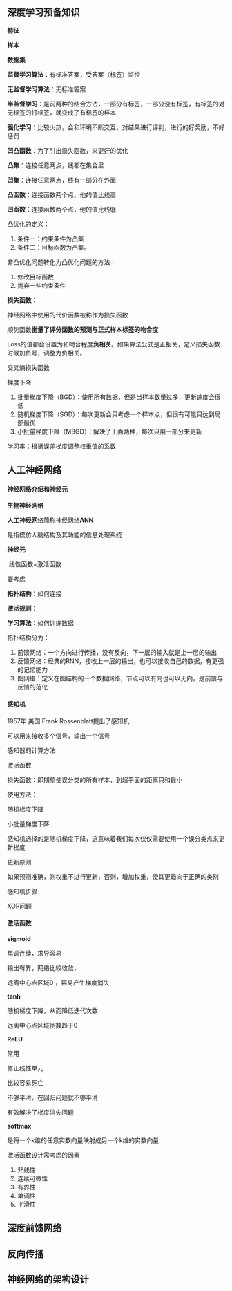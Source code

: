 ## 深度学习预备知识

**特征**

**样本**

**数据集**



**监督学习算法**：有标准答案，受答案（标签）监控

**无监督学习算法**：无标准答案

**半监督学习**：是前两种的结合方法，一部分有标签，一部分没有标签，有标签的对无标签的打标签，就变成了有标签的样本

**强化学习**：比较火热，会和环境不断交互，对结果进行评判，进行的好奖励，不好惩罚

**凹凸函数**：为了引出损失函数，来更好的优化

**凸集**：连接任意两点，线都在集合里

**凹集**：连接任意两点，线有一部分在外面

**凸函数**：连接函数两个点，他的值比线高

**凹函数**：连接函数两个点，他的值比线低

凸优化的定义：

1. 条件一：约束条件为凸集
2. 条件二：目标函数为凸集。

非凸优化问题转化为凸优化问题的方法：

1. 修改目标函数
2. 抛弃一些约束条件

**损失函数**：

神经网络中使用的代价函数被称作为损失函数

顺势函数**衡量了评分函数的预测与正式样本标签的吻合度**

Loss的值都会设置为和吻合程度**负相关**。如果算法公式是正相关，定义损失函数时候加负号，调整为负相关。

交叉熵损失函数

梯度下降

1. 批量梯度下降（BGD）：使用所有数据，但是当样本数量过多，更新速度会很低
2. 随机梯度下降（SGD）：每次更新会只考虑一个样本点，但很有可能只达到局部最优
3. 小批量梯度下降（MBGD）：解决了上面两种，每次只用一部分来更新

学习率：根据误差梯度调整权重值的系数



## 人工神经网络

#### 神经网络介绍和神经元

**生物神经网络**

**人工神经网**络简称神经网络**ANN**

是指模仿人脑结构及其功能的信息处理系统

**神经元**

​	线性函数+激活函数

要考虑

**拓扑结构**：如何连接

**激活规则**：

**学习算法**：如何训练数据

拓扑结构分为：

1. 前馈网络：一个方向进行传播，没有反向，下一层的输入就是上一层的输出
2. 反馈网络：经典的RNN，接收上一层的输出，也可以接收自己的数据，有更强的记忆能力
3. 图网络：定义在图结构的一个数据网络，节点可以有向也可以无向，是前馈与反馈的范化



#### 感知机

1957年 美国 Frank Rossenblatt提出了感知机

可以用来接收多个信号，输出一个信号

感知器的计算方法

激活函数

损失函数：即期望使误分类的所有样本，到超平面的距离只和最小

使用方法：

随机梯度下降

小批量梯度下降

感知机选择的是随机梯度下降，这意味着我们每次仅仅需要使用一个误分类点来更新梯度

更新原则

如果预测准确，则权重不进行更新，否则，增加权重，使其更趋向于正确的类别

感知机步骤

XOR问题

#### 激活函数

**sigmoid**

单调连续，求导容易

输出有界，网络比较收敛，

远离中心点区域0 ，容易产生梯度消失

**tanh**

随机梯度下降，从而降低迭代次数

远离中心点区域倒数趋于0 

**ReLU**

常用

修正线性单元

比较容易死亡

不够平滑，在回归问题就不够平滑

有效解决了梯度消失问题

**softmax**

是将一个k维的任意实数向量映射成另一个k维的实数向量



激活函数设计需考虑的因素

1. 非线性
2. 连续可微性
3. 有界性
4. 单调性
5. 平滑性

## 深度前馈网络

## 反向传播

## 神经网络的架构设计